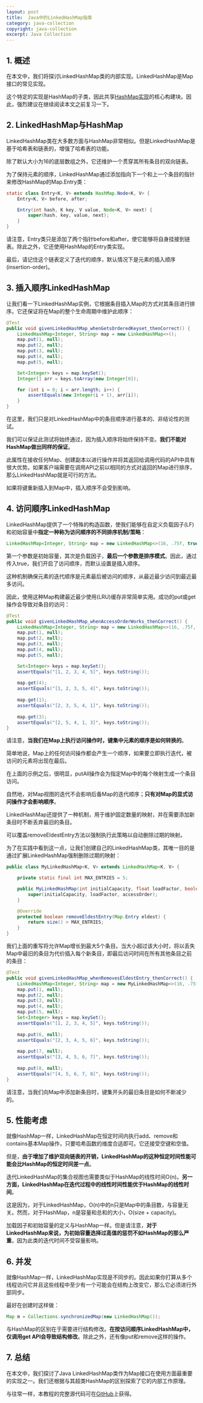 ```yaml
---
layout: post
title:  Java中的LinkedHashMap指南
category: java-collection
copyright: java-collection
excerpt: Java Collection
---
```


## 1. 概述

在本文中，我们将探讨LinkedHashMap类的内部实现。LinkedHashMap是Map接口的常见实现。

这个特定的实现是HashMap的子类，因此共享[HashMap实现](https://www.baeldung.com/java-hashmap)的核心构建块。因此，强烈建议在继续阅读本文之前复习一下。

## 2. LinkedHashMap与HashMap

LinkedHashMap类在大多数方面与HashMap非常相似。但是LinkedHashMap是基于哈希表和链表的，增强了哈希表的功能。

除了默认大小为16的底层数组之外，它还维护一个贯穿其所有条目的双向链表。

为了保持元素的顺序，LinkedHashMap通过添加指向下一个和上一个条目的指针来修改HashMap的Map.Entry类：

```java
static class Entry<K, V> extends HashMap.Node<K, V> {
    Entry<K, V> before, after;

    Entry(int hash, K key, V value, Node<K, V> next) {
        super(hash, key, value, next);
    }
}
```

请注意，Entry类只是添加了两个指针before和after，使它能够将自身挂接到链表。除此之外，它还使用HashMap的Entry类实现。

最后，请记住这个链表定义了迭代的顺序，默认情况下是元素的插入顺序(insertion-order)。

## 3. 插入顺序LinkedHashMap

让我们看一下LinkedHashMap实例，它根据条目插入Map的方式对其条目进行排序。它还保证将在Map的整个生命周期中维护此顺序：

```java
@Test
public void givenLinkedHashMap_whenGetsOrderedKeyset_thenCorrect() {
    LinkedHashMap<Integer, String> map = new LinkedHashMap<>();
    map.put(1, null);
    map.put(2, null);
    map.put(3, null);
    map.put(4, null);
    map.put(5, null);

    Set<Integer> keys = map.keySet();
    Integer[] arr = keys.toArray(new Integer[0]);

    for (int i = 0; i < arr.length; i++) {
        assertEquals(new Integer(i + 1), arr[i]);
    }
}
```

在这里，我们只是对LinkedHashMap中的条目顺序进行基本的、非结论性的测试。

我们可以保证此测试将始终通过，因为插入顺序将始终保持不变。**我们不能对HashMap做出同样的保证**。

此属性在接收任何Map、创建副本以进行操作并将其返回给调用代码的API中具有很大优势。如果客户端需要在调用API之前以相同的方式对返回的Map进行排序，那么LinkedHashMap就是可行的方法。

如果将键重新插入到Map中，插入顺序不会受到影响。

## 4. 访问顺序LinkedHashMap

LinkedHashMap提供了一个特殊的构造函数，使我们能够在自定义负载因子(LF)和初始容量中**指定一种称为访问顺序的不同排序机制/策略**：

```java
LinkedHashMap<Integer, String> map = new LinkedHashMap<>(16, .75f, true);
```

第一个参数是初始容量，其次是负载因子，**最后一个参数是排序模式**。因此，通过传入true，我们开启了访问顺序，而默认设置是插入顺序。

这种机制确保元素的迭代顺序是元素最后被访问的顺序，从最近最少访问到最近最多访问。

因此，使用这种Map构建最近最少使用(LRU)缓存非常简单实用。成功的put或get操作会导致对条目的访问：

```java
@Test
public void givenLinkedHashMap_whenAccessOrderWorks_thenCorrect() {
    LinkedHashMap<Integer, String> map = new LinkedHashMap<>(16, .75f, true);
    map.put(1, null);
    map.put(2, null);
    map.put(3, null);
    map.put(4, null);
    map.put(5, null);

    Set<Integer> keys = map.keySet();
    assertEquals("[1, 2, 3, 4, 5]", keys.toString());
 
    map.get(4);
    assertEquals("[1, 2, 3, 5, 4]", keys.toString());
 
    map.get(1);
    assertEquals("[2, 3, 5, 4, 1]", keys.toString());
 
    map.get(3);
    assertEquals("[2, 5, 4, 1, 3]", keys.toString());
}
```

请注意，**当我们在Map上执行访问操作时，键集中元素的顺序是如何转换的**。

简单地说，Map上的任何访问操作都会产生一个顺序，如果要立即执行迭代，被访问的元素将出现在最后。

在上面的示例之后，很明显，putAll操作会为指定Map中的每个映射生成一个条目访问。

自然地，对Map视图的迭代不会影响后备Map的迭代顺序；**只有对Map的显式访问操作才会影响顺序**。

LinkedHashMap还提供了一种机制，用于维护固定数量的映射，并在需要添加新条目时不断丢弃最旧的条目。

可以覆盖removeEldestEntry方法以强制执行此策略以自动删除过期的映射。

为了在实践中看到这一点，让我们创建自己的LinkedHashMap类，其唯一目的是通过扩展LinkedHashMap强制删除过期的映射：

```java
public class MyLinkedHashMap<K, V> extends LinkedHashMap<K, V> {

    private static final int MAX_ENTRIES = 5;

    public MyLinkedHashMap(int initialCapacity, float loadFactor, boolean accessOrder) {
        super(initialCapacity, loadFactor, accessOrder);
    }

    @Override
    protected boolean removeEldestEntry(Map.Entry eldest) {
        return size() > MAX_ENTRIES;
    }
}
```

我们上面的重写将允许Map增长到最大5个条目。当大小超过该大小时，将以丢失Map中最旧的条目为代价插入每个新条目，即最后访问时间在所有其他条目之前的条目：

```java
@Test
public void givenLinkedHashMap_whenRemovesEldestEntry_thenCorrect() {
    LinkedHashMap<Integer, String> map = new MyLinkedHashMap<>(16, .75f, true);
    map.put(1, null);
    map.put(2, null);
    map.put(3, null);
    map.put(4, null);
    map.put(5, null);
    Set<Integer> keys = map.keySet();
    assertEquals("[1, 2, 3, 4, 5]", keys.toString());
 
    map.put(6, null);
    assertEquals("[2, 3, 4, 5, 6]", keys.toString());
 
    map.put(7, null);
    assertEquals("[3, 4, 5, 6, 7]", keys.toString());
 
    map.put(8, null);
    assertEquals("[4, 5, 6, 7, 8]", keys.toString());
}
```

请注意，当我们向Map中添加新条目时，键集开头的最旧条目是如何不断减少的。

## 5. 性能考虑

就像HashMap一样，LinkedHashMap在恒定时间内执行add、remove和contains基本Map操作，只要哈希函数的维度合适即可。它还接受空键和空值。

但是，**由于增加了维护双向链表的开销，LinkedHashMap的这种恒定时间性能可能会比HashMap的恒定时间差一点**。

迭代LinkedHashMap的集合视图也需要类似于HashMap的线性时间O(n)。**另一方面，LinkedHashMap在迭代过程中的线性时间性能优于HashMap的线性时间**。

这是因为，对于LinkedHashMap，O(n)中的n只是Map中的条目数，与容量无关。然而，对于HashMap，n是容量和总和的大小，O(size + capacity)。

加载因子和初始容量的定义与HashMap一样。但是请注意，**对于LinkedHashMap来说，为初始容量选择过高值的惩罚不如HashMap的那么严重**，因为此类的迭代时间不受容量影响。

## 6. 并发

就像HashMap一样，LinkedHashMap实现是不同步的。因此如果你打算从多个线程访问它并且这些线程中至少有一个可能会在结构上改变它，那么它必须进行外部同步。

最好在创建时这样做：

```java
Map m = Collections.synchronizedMap(new LinkedHashMap());
```

与HashMap的区别在于需要进行结构修改。**在按访问顺序LinkedHashMap中，仅调用get API会导致结构修改**。除此之外，还有像put和remove这样的操作。

## 7. 总结

在本文中，我们探讨了Java LinkedHashMap类作为Map接口在使用方面最重要的实现之一。我们还根据与其超类HashMap的区别探索了它的内部工作原理。

与往常一样，本教程的完整源代码可在[GitHub](https://github.com/tuyucheng7/taketoday-tutorial4j/tree/master/java-core-modules/java-collections-maps-1)上获得。